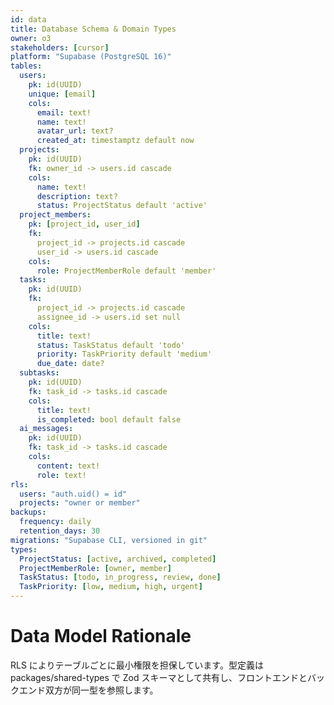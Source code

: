 ```yaml
---
id: data
title: Database Schema & Domain Types
owner: o3
stakeholders: [cursor]
platform: "Supabase (PostgreSQL 16)"
tables:
  users:
    pk: id(UUID)
    unique: [email]
    cols:
      email: text!
      name: text!
      avatar_url: text?
      created_at: timestamptz default now
  projects:
    pk: id(UUID)
    fk: owner_id -> users.id cascade
    cols:
      name: text!
      description: text?
      status: ProjectStatus default 'active'
  project_members:
    pk: [project_id, user_id]
    fk:
      project_id -> projects.id cascade
      user_id -> users.id cascade
    cols:
      role: ProjectMemberRole default 'member'
  tasks:
    pk: id(UUID)
    fk:
      project_id -> projects.id cascade
      assignee_id -> users.id set null
    cols:
      title: text!
      status: TaskStatus default 'todo'
      priority: TaskPriority default 'medium'
      due_date: date?
  subtasks:
    pk: id(UUID)
    fk: task_id -> tasks.id cascade
    cols:
      title: text!
      is_completed: bool default false
  ai_messages:
    pk: id(UUID)
    fk: task_id -> tasks.id cascade
    cols:
      content: text!
      role: text!
rls:
  users: "auth.uid() = id"
  projects: "owner or member"
backups:
  frequency: daily
  retention_days: 30
migrations: "Supabase CLI, versioned in git"
types:
  ProjectStatus: [active, archived, completed]
  ProjectMemberRole: [owner, member]
  TaskStatus: [todo, in_progress, review, done]
  TaskPriority: [low, medium, high, urgent]
---
```


# Data Model Rationale

RLS によりテーブルごとに最小権限を担保しています。型定義は packages/shared-types で Zod スキーマとして共有し、フロントエンドとバックエンド双方が同一型を参照します。